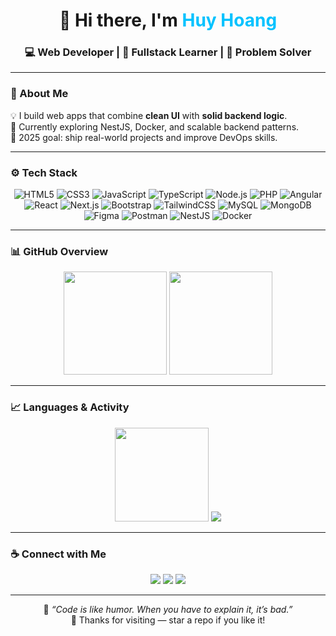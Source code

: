 <!-- 🌌 Modern GitHub Profile by Huy Hoang -->
<div align="center">

# 👋 Hi there, I'm <span style="color:#00C2FF">Huy Hoang</span>  
### 💻 Web Developer | 🚀 Fullstack Learner | 🎯 Problem Solver  

</div>

---

### 🧠 About Me  
💡 I build web apps that combine **clean UI** with **solid backend logic**.  
🌱 Currently exploring NestJS, Docker, and scalable backend patterns.  
🎯 2025 goal: ship real-world projects and improve DevOps skills.

---

### ⚙️ Tech Stack
<div align="center">

<!-- original techs preserved + added NestJS & Docker -->
![HTML5](https://img.shields.io/badge/HTML5-E34F26?style=for-the-badge&logo=html5&logoColor=white)
![CSS3](https://img.shields.io/badge/CSS3-1572B6?style=for-the-badge&logo=css3&logoColor=white)
![JavaScript](https://img.shields.io/badge/JavaScript-F7DF1E?style=for-the-badge&logo=javascript&logoColor=black)
![TypeScript](https://img.shields.io/badge/TypeScript-3178C6?style=for-the-badge&logo=typescript&logoColor=white)
![Node.js](https://img.shields.io/badge/Node.js-339933?style=for-the-badge&logo=node.js&logoColor=white)
![PHP](https://img.shields.io/badge/PHP-777BB4?style=for-the-badge&logo=php&logoColor=white)
![Angular](https://img.shields.io/badge/Angular-DD0031?style=for-the-badge&logo=angular&logoColor=white)
![React](https://img.shields.io/badge/React-61DAFB?style=for-the-badge&logo=react&logoColor=black)
![Next.js](https://img.shields.io/badge/Next.js-000000?style=for-the-badge&logo=next.js&logoColor=white)
![Bootstrap](https://img.shields.io/badge/Bootstrap-7952B3?style=for-the-badge&logo=bootstrap&logoColor=white)
![TailwindCSS](https://img.shields.io/badge/TailwindCSS-38B2AC?style=for-the-badge&logo=tailwindcss&logoColor=white)
![MySQL](https://img.shields.io/badge/MySQL-4479A1?style=for-the-badge&logo=mysql&logoColor=white)
![MongoDB](https://img.shields.io/badge/MongoDB-47A248?style=for-the-badge&logo=mongodb&logoColor=white)
![Figma](https://img.shields.io/badge/Figma-F24E1E?style=for-the-badge&logo=figma&logoColor=white)
![Postman](https://img.shields.io/badge/Postman-FF6C37?style=for-the-badge&logo=postman&logoColor=white)
![NestJS](https://img.shields.io/badge/NestJS-E0234E?style=for-the-badge&logo=nestjs&logoColor=white)
![Docker](https://img.shields.io/badge/Docker-2496ED?style=for-the-badge&logo=docker&logoColor=white)

</div>

---

### 📊 GitHub Overview  
<div align="center">

<img src="https://github-readme-stats.vercel.app/api?username=HuyHoang130405&show_icons=true&theme=tokyonight&hide_border=true" height="165" />
<img src="https://streak-stats.demolab.com?user=HuyHoang130405&theme=tokyonight&hide_border=true" height="165" />

</div>

---

### 📈 Languages & Activity  
<div align="center">
  <img src="https://github-readme-stats.vercel.app/api/top-langs/?username=HuyHoang130405&layout=compact&theme=tokyonight&hide_border=true" height="150" />
  <img src="https://github-profile-summary-cards.vercel.app/api/cards/profile-details?username=HuyHoang130405&theme=tokyonight" />
</div>

---

### ☕ Connect with Me  
<div align="center">
  <a href="https://github.com/HuyHoang130405"><img src="https://img.shields.io/badge/GitHub-181717?style=for-the-badge&logo=github&logoColor=white"/></a>
  <!-- replace email/linkedin with your real links -->
  <a href="https://nguyenhuyhoang130405@gmail.com"><img src="https://img.shields.io/badge/Gmail-D14836?style=for-the-badge&logo=gmail&logoColor=white"/></a>
  <a href="https://www.linkedin.com/in/your-linkedin"><img src="https://img.shields.io/badge/LinkedIn-0077B5?style=for-the-badge&logo=linkedin&logoColor=white"/></a>
</div>

---

<div align="center">
  
💬 *“Code is like humor. When you have to explain it, it’s bad.”*  
🌟 Thanks for visiting — star a repo if you like it!

</div>
